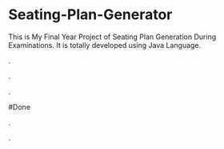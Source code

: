 # Seating-Plan-Generator

This is My Final Year Project of Seating Plan Generation During Examinations. It is totally developed using Java Language.












.






























.












































































































































































































.





















































#Done










































































































.




































































































































































































































































































































































































































































































.







































